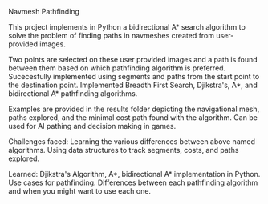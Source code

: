 Navmesh Pathfinding 

This project implements in Python a bidirectional A* search algorithm to solve the problem of finding paths in navmeshes created from user-provided images.

Two points are selected on these user provided images and a path is found between them based on which pathfinding algorithm is preferred. Sucecesfully implemented using segments and paths from the start point to the destination point. Implemented Breadth First Search, Djikstra's, A*, and bidirectional A* pathfinding algorithms.

Examples are provided in the results folder depicting the navigational mesh, paths explored, and the minimal cost path found with the algorithm. Can be used for AI pathing and decision making in games.

Challenges faced: Learning the various differences between above named algorithms. Using data structures to track segments, costs, and paths explored.

Learned: Djikstra's Algorithm, A*, bidirectional A* implementation in Python. Use cases for pathfinding. Differences between each pathfinding algorithm and when you might want to use each one.
